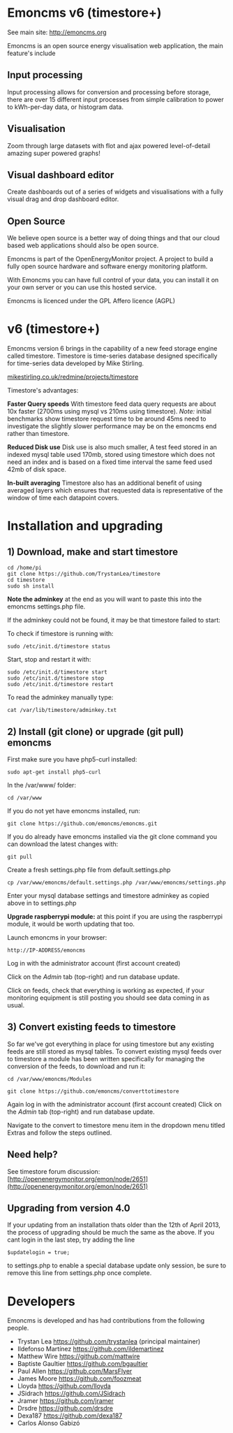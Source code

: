 # Emoncms v6 (timestore+)

See main site: http://emoncms.org

Emoncms is an open source energy visualisation web application, the main feature's include

## Input processing
Input processing allows for conversion and processing before storage, there are over 15 different input processes from simple calibration to power to kWh-per-day data, or histogram data.

## Visualisation
Zoom through large datasets with flot and ajax powered level-of-detail amazing super powered graphs!

## Visual dashboard editor
Create dashboards out of a series of widgets and visualisations with a fully visual drag and drop dashboard editor.

## Open Source
We believe open source is a better way of doing things and that our cloud based web applications should also be open source.

Emoncms is part of the OpenEnergyMonitor project. A project to build a fully open source hardware and software energy monitoring platform.

With Emoncms you can have full control of your data, you can install it on your own server or you can use this hosted service.

Emoncms is licenced under the GPL Affero licence (AGPL)

# v6 (timestore+)

Emoncms version 6 brings in the capability of a new feed storage engine called timestore.
Timestore is time-series database designed specifically for time-series data developed by Mike Stirling.

[mikestirling.co.uk/redmine/projects/timestore](mikestirling.co.uk/redmine/projects/timestore)

Timestore's advantages:

**Faster Query speeds**
With timestore feed data query requests are about 10x faster (2700ms using mysql vs 210ms using timestore).
*Note:* initial benchmarks show timestore request time to be around 45ms need to investigate the slightly slower performance may be on the emoncms end rather than timestore.

**Reduced Disk use**
Disk use is also much smaller, A test feed stored in an indexed mysql table used 170mb, stored using timestore which does not need an index and is based on a fixed time interval the same feed used 42mb of disk space. 

**In-built averaging**
Timestore also has an additional benefit of using averaged layers which ensures that requested data is representative of the window of time each datapoint covers.

# Installation and upgrading

## 1) Download, make and start timestore

    cd /home/pi
    git clone https://github.com/TrystanLea/timestore
    cd timestore
    sudo sh install
    
**Note the adminkey** at the end as you will want to paste this into the emoncms settings.php file.

If the adminkey could not be found, it may be that timestore failed to start:

To check if timestore is running with:

    sudo /etc/init.d/timestore status
    
Start, stop and restart it with:

    sudo /etc/init.d/timestore start
    sudo /etc/init.d/timestore stop
    sudo /etc/init.d/timestore restart
    
To read the adminkey manually type:

    cat /var/lib/timestore/adminkey.txt
    

## 2) Install (git clone) or upgrade (git pull) emoncms

First make sure you have php5-curl installed:

    sudo apt-get install php5-curl

In the /var/www/ folder:

    cd /var/www

If you do not yet have emoncms installed, run:

    git clone https://github.com/emoncms/emoncms.git
    
If you do already have emoncms installed via the git clone command you can download the latest changes with:

    git pull

Create a fresh settings.php file from default.settings.php

    cp /var/www/emoncms/default.settings.php /var/www/emoncms/settings.php

Enter your mysql database settings and timestore adminkey as copied above in to settings.php

**Upgrade raspberrypi module:** at this point if you are using the raspberrypi module, it would be worth updating that too.

Launch emoncms in your browser:

    http://IP-ADDRESS/emoncms

Log in with the administrator account (first account created)

Click on the *Admin* tab (top-right) and run database update.

Click on feeds, check that everything is working as expected, if your monitoring equipment is still posting you should see data coming in as usual.

## 3) Convert existing feeds to timestore

So far we've got everything in place for using timestore but any existing feeds are still stored as mysql tables. To convert existing mysql feeds over to timestore a module has been written specifically for managing the conversion of the feeds, to download and run it:

    cd /var/www/emoncms/Modules

    git clone https://github.com/emoncms/converttotimestore
    
Again log in with the administrator account (first account created)
Click on the *Admin* tab (top-right) and run database update.

Navigate to the convert to timestore menu item in the dropdown menu titled Extras and follow the steps outlined.
    
    
## Need help?
See timestore forum discussion: [http://openenergymonitor.org/emon/node/2651](http://openenergymonitor.org/emon/node/2651)

## Upgrading from version 4.0

If your updating from an installation thats older than the 12th of April 2013, the process of upgrading should be much the same as the above. If you cant login in the last step, try adding the line
 
    $updatelogin = true;
    
to settings.php to enable a special database update only session, be sure to remove this line from settings.php once complete.

# Developers
Emoncms is developed and has had contributions from the following people.

- Trystan Lea		https://github.com/trystanlea (principal maintainer)
- Ildefonso Martínez	https://github.com/ildemartinez
- Matthew Wire		https://github.com/mattwire
- Baptiste Gaultier	https://github.com/bgaultier
- Paul Allen		https://github.com/MarsFlyer
- James Moore		https://github.com/foozmeat		
- Lloyda		https://github.com/lloyda
- JSidrach		https://github.com/JSidrach
- Jramer		https://github.com/jramer
- Drsdre		https://github.com/drsdre
- Dexa187		https://github.com/dexa187
- Carlos Alonso Gabizó

